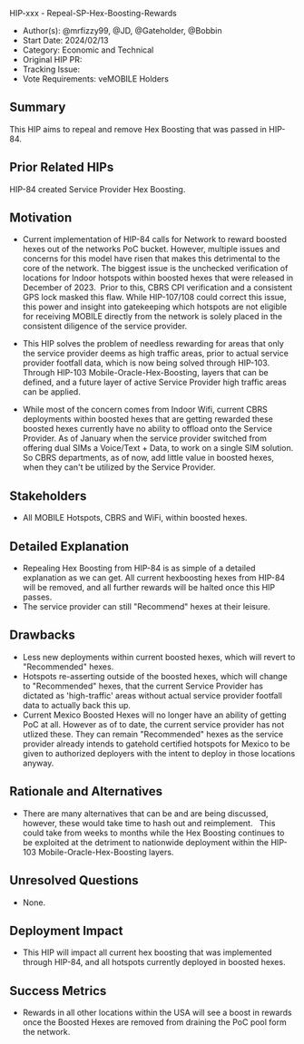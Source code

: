 HIP-xxx - Repeal-SP-Hex-Boosting-Rewards

- Author(s): @mrfizzy99, @JD, @Gateholder, @Bobbin
- Start Date: 2024/02/13
- Category: Economic and Technical
- Original HIP PR: <!-- leave this empty; maintainer will fill in ID of this pull request -->
- Tracking Issue: <!-- leave this empty; maintainer will create a discussion issue -->
- Vote Requirements: veMOBILE Holders

## Summary

This HIP aims to repeal and remove Hex Boosting that was passed in HIP-84. 

<!-- Read the content requests in all sections before starting to write any section. -->

## Prior Related HIPs
HIP-84 created Service Provider Hex Boosting.


## Motivation

- Current implementation of HIP-84 calls for Network to reward boosted hexes out of the networks PoC bucket. However, multiple issues and concerns for this model have risen that makes this detrimental to the core of the network.
  The biggest issue is the unchecked verification of locations for Indoor hotspots within boosted hexes that were released in December of 2023.  Prior to this, CBRS CPI verification and a consistent GPS lock masked this flaw.
  While HIP-107/108 could correct this issue, this power and insight into gatekeeping which hotspots are not eligible for receiving MOBILE directly from the network is solely placed in the consistent diligence of the service provider.

- This HIP solves the problem of needless rewarding for areas that only the service provider deems as high traffic areas, prior to actual service provider footfall data, which is now being solved through HIP-103.
  Through HIP-103 Mobile-Oracle-Hex-Boosting, layers that can be defined, and a future layer of active Service Provider high traffic areas can be applied.  

- While most of the concern comes from Indoor Wifi, current CBRS deployments within boosted hexes that are getting rewarded these boosted hexes currently have no ability to offload onto the Service Provider.
  As of January when the service provider switched from offering dual SIMs a Voice/Text + Data, to work on a single SIM solution. So CBRS departments, as of now, add little value in boosted hexes, when they can't be utilized by the Service Provider.  
  

## Stakeholders

- All MOBILE Hotspots, CBRS and WiFi, within boosted hexes.  


## Detailed Explanation

- Repealing Hex Boosting from HIP-84 is as simple of a detailed explanation as we can get. All current hexboosting hexes from HIP-84 will be removed, and all further rewards will be halted once this HIP passes.
- The service provider can still "Recommend" hexes at their leisure. 


## Drawbacks

- Less new deployments within current boosted hexes, which will revert to "Recommended" hexes. 
- Hotspots re-asserting outside of the boosted hexes, which will change to "Recommended" hexes, that the current Service Provider has dictated as 'high-traffic' areas without actual service provider footfall data to actually back this up.
- Current Mexico Boosted Hexes will no longer have an ability of getting PoC at all. However as of to date, the current service provider has not utlized these. They can remain "Recommended" hexes as the service provider already intends to gatehold certified hotspots for Mexico to be given to authorized deployers with the intent to deploy in those locations anyway. 


## Rationale and Alternatives

- There are many alternatives that can be and are being discussed, however, these would take time to hash out and reimplement.   This could take from weeks to months while the Hex Boosting continues to be exploited at the detriment to nationwide deployment within the HIP-103 Mobile-Oracle-Hex-Boosting layers.  


## Unresolved Questions

- None.

## Deployment Impact

- This HIP will impact all current hex boosting that was implemented through HIP-84, and all hotspots currently deployed in boosted hexes.
 

## Success Metrics

- Rewards in all other locations within the USA will see a boost in rewards once the Boosted Hexes are removed from draining the PoC pool form the network.
   
